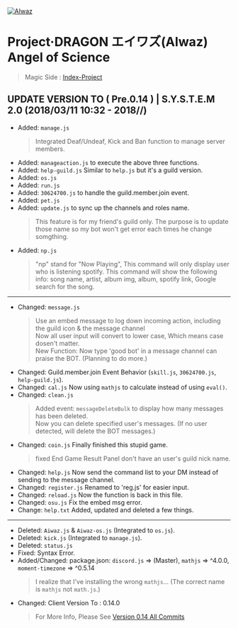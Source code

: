 <body>
<div>
<a href="https://github.com/ChisanaKita/AIWAZ"><img src="https://i.imgur.com/Fta2jMg.jpg" alt="AIwaz" /></a>
</div>
</body>

#        Project·DRAGON エイワズ(AIwaz) Angel of Science
> Magic Side : [Index-Project](https://github.com/STARLITENAMO/Index-Project)
## UPDATE VERSION TO ( Pre.0.14 ) | S.Y.S.T.E.M 2.0 (2018/03/11 10:32 - 2018/**/**)
- Added: `manage.js`
  > Integrated Deaf/Undeaf, Kick and Ban function to manage server members.
- Added: `manageaction.js` to execute the above three functions.
- Added: `help-guild.js` Similar to `help.js` but it's a guild version.
- Added: `os.js`
- Added: `run.js`
- Added: `30624700.js` to handle the guild.member.join event.
- Added: `pet.js`
- Added: `update.js` to sync up the channels and roles name.
  > This feature is for my friend's guild only.
  > The purpose is to update those name so my bot won't get error each times he change somgthing.
- Added: `np.js` 
  > "np" stand for "Now Playing", This command will only display user who is listening spotify.
  > This command will show the following info: song name, artist, album img, album, spotify link, Google search for the song.
***
- Changed: `message.js`
  > Use an embed message to log down incoming action, including the guild icon & the message channel<br>
Now all user input will convert to lower case, Which means case dosen't matter.<br>
New Function: Now type 'good bot' in a message channel can praise the BOT. (Planning to do more.)
- Changed: Guild.member.join Event Behavior (`skill.js`, `30624700.js`, `help-guild.js`).
- Changed: `cal.js` Now using `mathjs` to calculate instead of using `eval()`.
- Changed: `clean.js`
  > Added event: `messageDeleteBulk` to display how many messages has been deleted.<br>
  Now you can delete specified user's messages. (If no user detected, will delete the BOT messages.)
- Changed: `coin.js` Finally finished this stupid game.
  > fixed End Game Result Panel don't have an user's guild nick name.
- Changed: `help.js` Now send the command list to your DM instead of sending to the message channel.
- Changed: `register.js` Renamed to 'reg.js' for easier input.
- Changed: `reload.js` Now the function is back in this file.
- Changed: `osu.js` Fix the embed msg error.
- Change: `help.txt` Added, updated and deleted a few things.
***
- Deleted: `Aiwaz.js` & `Aiwaz-os.js` (Integrated to `os.js`).
- Deleted: `kick.js` (Integrated to `manage.js`).
- Deleted: `status.js`
- Fixed: Syntax Error.
- Added/Changed: package.json:  `discord.js` => (Master), `mathjs` => ^4.0.0, `moment-timezone` => ^0.5.14
  > I realize that I've installing the wrong `mathjs`... (The correct name is `mathjs` not `math.js`.)
- Changed: Client Version To : 0.14.0
  > For More Info, Please See [Version 0.14 All Commits](https://github.com/ChisanaKita/AIWAZ/commits/0.14)
